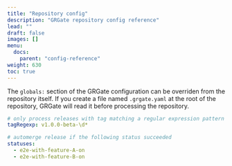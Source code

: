 ```yaml
---
title: "Repository config"
description: "GRGate repository config reference"
lead: ""
draft: false
images: []
menu:
  docs:
    parent: "config-reference"
weight: 630
toc: true
---
```


The `globals:` section of the GRGate configuration can be overriden from the
repository itself. If you create a file named `.grgate.yaml` at the root of the
repository, GRGate will read it before processing the repository.

```yaml
# only process releases with tag matching a regular expression pattern
tagRegexp: v1.0.0-beta-\d*

# automerge release if the following status succeeded
statuses:
  - e2e-with-feature-A-on
  - e2e-with-feature-B-on
```
